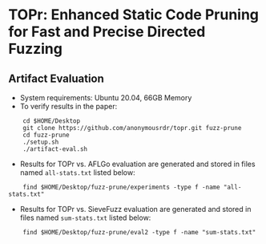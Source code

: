 # TOPr: Enhanced Static Code Pruning for Fast and Precise Directed Fuzzing


## Artifact Evaluation

- System requirements: Ubuntu 20.04, 66GB Memory
- To verify results in the paper:

```
    cd $HOME/Desktop
    git clone https://github.com/anonymousrdr/topr.git fuzz-prune
    cd fuzz-prune
    ./setup.sh
    ./artifact-eval.sh
```

- Results for TOPr vs. AFLGo evaluation are generated and stored in files named `all-stats.txt` listed below:

```
    find $HOME/Desktop/fuzz-prune/experiments -type f -name "all-stats.txt"
```

- Results  for TOPr vs. SieveFuzz evaluation are generated and stored in files named `sum-stats.txt` listed below:

```
    find $HOME/Desktop/fuzz-prune/eval2 -type f -name "sum-stats.txt"
```
